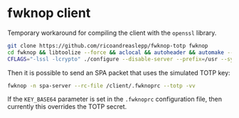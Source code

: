 # fwknop client
Temporary workaround for compiling the client with the `openssl` library.

```bash
git clone https://github.com/ricoandreaslepp/fwknop-totp fwknop
cd fwknop && libtoolize --force && aclocal && autoheader && automake --force-missing --add-missing && autoconf
CFLAGS="-lssl -lcrypto" ./configure --disable-server --prefix=/usr --sysconfdir=/etc && make && make install
```

Then it is possible to send an SPA packet that uses the simulated TOTP key:

```bash
fwknop -n spa-server --rc-file /client/.fwknoprc --totp -vv
```

If the `KEY_BASE64` parameter is set in the `.fwknoprc` configuration file, then currently this overrides the TOTP secret.